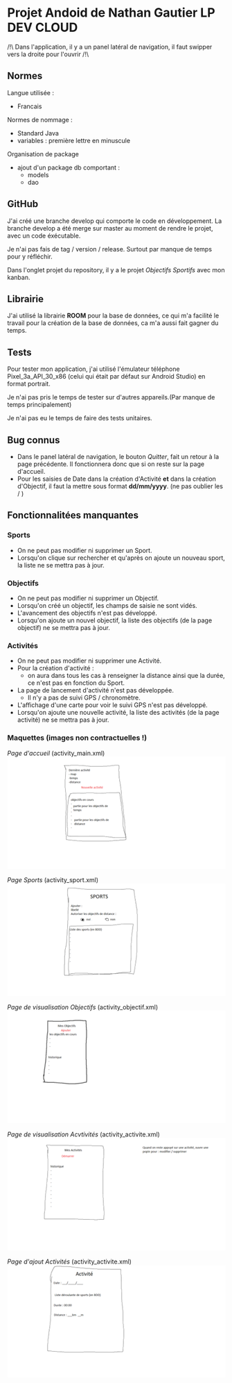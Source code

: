 # Projet Andoid de Nathan Gautier LP DEV CLOUD

/!\ Dans l'application, il y a un panel latéral de navigation, il faut swipper vers la droite pour l'ouvrir /!\

## Normes

Langue utilisée :
- Francais

Normes de nommage :
- Standard Java
- variables : première lettre en minuscule

Organisation de package
- ajout d'un package db comportant :
  - models
  - dao

## GitHub

J'ai créé une branche develop qui comporte le code en développement.
La branche develop a été merge sur master au moment de rendre le projet, avec un code éxécutable.

Je n'ai pas fais de tag / version / release. Surtout par manque de temps pour y réfléchir.

Dans l'onglet projet du repository, il y a le projet *Objectifs Sportifs* avec mon kanban.

## Librairie

J'ai utilisé la librairie **ROOM** pour la base de données, ce qui m'a facilité le travail pour la création de la base de données, ca m'a aussi fait gagner du temps.

## Tests

Pour tester mon application, j'ai utilisé l'émulateur téléphone Pixel_3a_API_30_x86 (celui qui était par défaut sur Android Studio) en format portrait.

Je n'ai pas pris le temps de tester sur d'autres appareils.(Par manque de temps principalement)

Je n'ai pas eu le temps de faire des tests unitaires.

## Bug connus

- Dans le panel latéral de navigation, le bouton *Quitter*, fait un retour à la page précédente. Il fonctionnera donc que si on reste sur la page d'accueil.
- Pour les saisies de Date dans la création d'Activité **et** dans la création d'Objectif, il faut la mettre sous format **dd/mm/yyyy**. (ne pas oublier les / )

## Fonctionnalitées manquantes

### Sports

- On ne peut pas modifier ni supprimer un Sport.
- Lorsqu'on clique sur rechercher et qu'après on ajoute un nouveau sport, la liste ne se mettra pas à jour.

### Objectifs

- On ne peut pas modifier ni supprimer un Objectif.
- Lorsqu'on créé un objectif, les champs de saisie ne sont vidés.
- L'avancement des objectifs n'est pas développé.
- Lorsqu'on ajoute un nouvel objectif, la liste des objectifs (de la page objectif) ne se mettra pas à jour.

### Activités

- On ne peut pas modifier ni supprimer une Activité.
- Pour la création d'activité :
  - on aura dans tous les cas à renseigner la distance ainsi que la durée, ce n'est pas en fonction du Sport.
- La page de lancement d'activité n'est pas développée.
  - Il n'y a pas de suivi GPS / chronomètre.
- L'affichage d'une carte pour voir le suivi GPS n'est pas développé.
- Lorsqu'on ajoute une nouvelle activité, la liste des activités (de la page activité) ne se mettra pas à jour.

### Maquettes (images non contractuelles !)

*Page d'accueil* (activity_main.xml)
![id](/images/accueil.png)

*Page Sports* (activity_sport.xml)
![id](/images/lesSports.png)

*Page de visualisation Objectifs* (activity_objectif.xml)
![id](/images/lesObjectifs.png)

*Page de visualisation Acvtivités* (activity_activite.xml)
![id](/images/lesActivites.png)

*Page d'ajout Activités* (activity_activite.xml)
![id](/images/lesActivitesAjouter.png)
